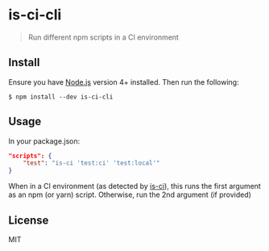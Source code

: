 # is-ci-cli

> Run different npm scripts in a CI environment

## Install

Ensure you have [Node.js](https://nodejs.org) version 4+ installed. Then run the following:

```
$ npm install --dev is-ci-cli
```

## Usage

In your package.json:

```json
"scripts": {
	"test": "is-ci 'test:ci' 'test:local'"
}
```

When in a CI environment (as detected by
[is-ci](https://github.com/watson/is-ci)), this runs the first argument as an
npm (or yarn) script. Otherwise, run the 2nd argument (if provided)


## License

MIT
